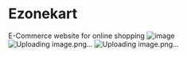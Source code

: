 # Ezonekart
E-Commerce website for online shopping
![image](https://github.com/user-attachments/assets/9d6b8d4b-466a-4c89-be2c-3d33d2104bd0)
![Uploading image.png…]()
![Uploading image.png…]()
